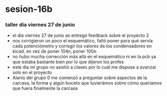 # sesion-16b
### taller día viernes 27 de junio

- el día viernes 27 de junio se entregó feedback sobre el proyecto 2
- nos corrigieron un poco el esquemático, faltó poner para qué servía cada potenciómetro y corregir los valores de los condensadores en kicad, en vez de poner 104n, poner 100n
- no hubo mucha corrección más allá en el esquemático ni en la pcb ya que estaba bastante bien por lo que dijeron los profes
- este día mi grupo no asistió a clases por lo cuál me dispuse a avanzar solo en el proyecto
- Alanis del grupo 0 me comenzó a preguntar sobre aspectos de la carcasa, la forma y algún boceto que tuvierámos sobre cómo queríamos que fuera finalmente la carcasa
